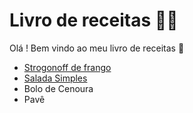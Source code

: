 # Livro de receitas :man_cook:

Olá ! Bem vindo ao meu livro de receitas :wave:

- [Strogonoff de frango](https://github.com/Perkles/livro-receitas/blob/master/receitas/strogonoff.md)
- [Salada Simples](https://github.com/Perkles/livro-receitas/blob/master/receitas/salada.md)
- Bolo de Cenoura
- Pavê

